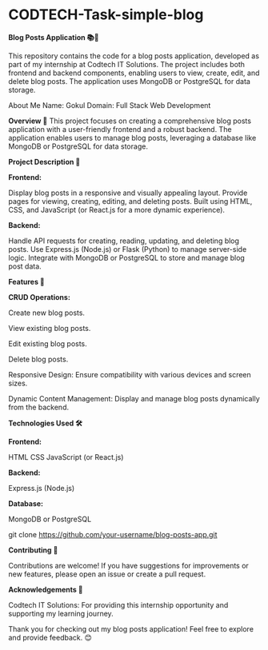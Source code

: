 # CODTECH-Task-simple-blog

**Blog Posts Application 📚📝**


This repository contains the code for a blog posts application, developed as part of my internship at Codtech IT Solutions. The project includes both frontend and backend components, enabling users to view, create, edit, and delete blog posts. The application uses MongoDB or PostgreSQL for data storage.


About Me
Name: Gokul
Domain: Full Stack Web Development


**Overview 🌟**
This project focuses on creating a comprehensive blog posts application with a user-friendly frontend and a robust backend. The application enables users to manage blog posts, leveraging a database like MongoDB or PostgreSQL for data storage.


**Project Description 📝**


**Frontend:**

Display blog posts in a responsive and visually appealing layout.
Provide pages for viewing, creating, editing, and deleting posts.
Built using HTML, CSS, and JavaScript (or React.js for a more dynamic experience).

**Backend:**

Handle API requests for creating, reading, updating, and deleting blog posts.
Use Express.js (Node.js) or Flask (Python) to manage server-side logic.
Integrate with MongoDB or PostgreSQL to store and manage blog post data.

**Features 🌟**

**CRUD Operations:**

Create new blog posts.

View existing blog posts.

Edit existing blog posts.

Delete blog posts.

Responsive Design: Ensure compatibility with various devices and screen sizes.

Dynamic Content Management: Display and manage blog posts dynamically from the backend.

**Technologies Used 🛠️**

**Frontend:**

HTML
CSS
JavaScript (or React.js)

**Backend:**

Express.js (Node.js) 

**Database:**

MongoDB or PostgreSQL


git clone https://github.com/your-username/blog-posts-app.git


**Contributing 🤝**

Contributions are welcome! If you have suggestions for improvements or new features, please open an issue or create a pull request.

**Acknowledgements 🙏**

Codtech IT Solutions: For providing this internship opportunity and supporting my learning journey.

Thank you for checking out my blog posts application! Feel free to explore and provide feedback. 😊


